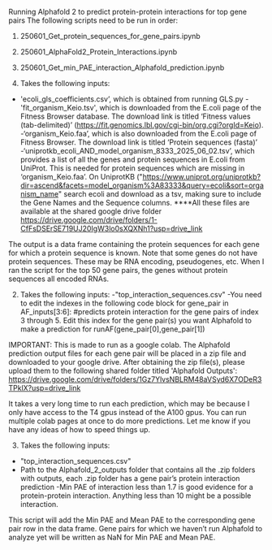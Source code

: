 Running Alphafold 2 to predict protein-protein interactions for top gene pairs
The following scripts need to be run in order:
1.	250601_Get_protein_sequences_for_gene_pairs.ipynb
2.	250601_AlphaFold2_Protein_Interactions.ipynb
3.	250601_Get_min_PAE_interaction_Alphafold_prediction.ipynb

1. Takes the following inputs:
- 'ecoli_gls_coefficients.csv’, which is obtained from running GLS.py
-'fit_organism_Keio.tsv', which is downloaded from the E.coli page of the Fitness Browser database. The download link is titled ‘Fitness values (tab-delimited)’ (https://fit.genomics.lbl.gov/cgi-bin/org.cgi?orgId=Keio). 
-‘organism_Keio.faa’, which is also downloaded from the E.coli page of Fitness Browser. The download link is titled ‘Protein sequences (fasta)’
-‘uniprotkb_ecoli_AND_model_organism_8333_2025_06_02.tsv’, which provides a list of all the genes and protein sequences in E.coli from UniProt. This is needed for protein sequences which are missing in ‘organism_Keio.faa’. On UniprotKB ("https://www.uniprot.org/uniprotkb?dir=ascend&facets=model_organism%3A83333&query=ecoli&sort=organism_name" search ecoli and download as a tsv, making sure to include the Gene Names and the Sequence columns.
****All these files are available at the shared google drive folder https://drive.google.com/drive/folders/1-CfFsDSErSE719UJ20IgW3lo0sXQXNh1?usp=drive_link 

The output is a data frame containing the protein sequences for each gene for which a protein sequence is known. Note that some genes do not have protein sequences. These may be RNA encoding, pseudogenes, etc. When I ran the script for the top 50 gene pairs, the genes without protein sequences all encoded RNAs.

2. Takes the following inputs:
-"top_interaction_sequences.csv"
-You need to edit the indexes in the following code block 
for gene_pair in AF_inputs[3:6]:   #predicts protein interaction for the gene pairs of index 3 through 5. Edit this index for the gene pair(s) you want Alphafold to make a prediction for
     runAF(gene_pair[0],gene_pair[1])

IMPORTANT: This is made to run as a google colab. The Alphafold prediction output files for each gene pair will be placed in a zip file and downloaded to your google drive. After obtaining the zip file(s), please upload them to the following shared folder titled 'Alphafold Outputs': https://drive.google.com/drive/folders/1Gz7YlvsNBLRM48aVSyd6X7ODeR3TPklX?usp=drive_link

It takes a very long time to run each prediction, which may be because I only have access to the T4 gpus instead of the A100 gpus. You can run multiple colab pages at once to do more predictions. Let me know if you have any ideas of how to speed things up.

3. Takes the following inputs:
- "top_interaction_sequences.csv"
- Path to the Alphafold_2_outputs folder that contains all the .zip folders with outputs, each .zip folder has a gene pair’s protein interaction prediction
-Min PAE of interaction less than 1.7 is good evidence for a protein-protein interaction. Anything less than 10 might be a possible interaction.

This script will add the Min PAE and Mean PAE to the corresponding gene pair row in the data frame. Gene pairs for which we haven’t run Alphafold to analyze yet will be written as NaN for Min PAE and Mean PAE.
